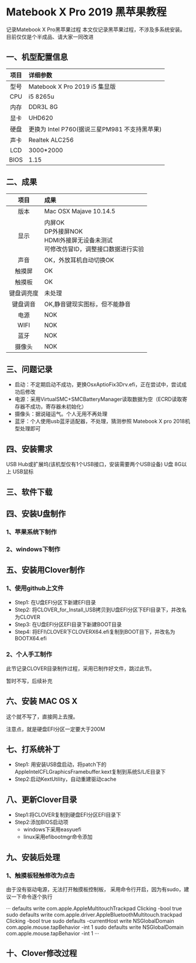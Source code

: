 # Matebook X Pro 2019 黑苹果教程

记录Matebook X Pro黑苹果过程
本文仅记录黑苹果过程，不涉及多系统安装。
目前仅仅是个半成品、请大家一同改进

## 一、机型配置信息
| 项目 | 详细参数|
| :--: | :-------------------- |
| 型号 | Matebook X Pro 2019 i5 集显版   |
| CPU  | i5 8265u |
|内存| DDR3L 8G|
| 显卡 | UHD620|
| 硬盘 | 更换为 Intel P760(据说三星PM981 不支持黑苹果)|
| 声卡 | Realtek ALC256 |
|LCD| 3000*2000|
|BIOS|1.15|
## 二、成果
| 项目 | 成果|
| :--: | :-------------------- |
| 版本 | Mac OSX Majave 10.14.5
| 显示   | 内屏OK<BR>DP外接屏NOK<BR>HDMI外接屏无设备未测试<BR>可修改仿冒ID，调整接口数据进行实验 |
| 声音   | OK，外放耳机自动切换OK |
| 触摸屏 | OK |
| 触摸板 | OK |
| 键盘调亮度 | 未处理 |
| 键盘调音| OK,静音键现实图标，但不能静音 |
| 电源   | NOK |
| WIFI  | NOK |
| 蓝牙   | NOK|
| 摄像头 | NOK |
## 三、问题记录
- 启动：不定期启动不成功，更换OsxAptioFix3Drv.efi，正在尝试中，尝试成功后修改
- 电源：采用VirtualSMC+SMCBatteryManager读取数据为空（ECRD读取寄存器不成功，寄存器未初始化）
- 摄像头：据说碰运气。个人无用不再处理
- 蓝牙：个人使用usb蓝牙适配器，不处理，猜测参照 Matebook X pro 2018机型处理即可
## 四、安装需求
USB Hub或扩展坞(该机型仅有1个USB接口，安装需要两个USB设备)
U盘 8G以上
USB鼠标 

## 三、软件下载

## 四、安装U盘制作
### 1、苹果系统下制作
### 2、windows下制作

## 五、安装用Clover制作
### 1、使用github上文件
  - Step1: 在U盘EFI分区下新建EFI目录
  - Step2: 将CLOVER_for_Install_USB拷贝到U盘EFI分区下EFI目录下，并改名为CLOVER
  - Step3: 在U盘EFI分区EFI目录下新建BOOT目录
  - Step4: 将EFI\CLOVER下CLOVERX64.efi复制到BOOT目下，并改名为BOOTX64.efi
### 2、个人手工制作
此节记录CLOVER目录制作过程，采用已制作好文件，跳过此节。

暂时不写，后续补充
## 六、安装 MAC OS X
这个就不写了，直接网上去搜。

注意点，就是硬盘EFI分区一定要大于200M
## 七、打系统补丁
- Step1: 用安装USB盘启动，将patch下的AppleIntelCFLGraphicsFramebuffer.kext复制到系统S/L/E目录下
-  Step2:启动KextUtility，自动重建驱动cache
## 八、更新Clover目录
- Step1:将CLOVER复制到硬盘EFI分区EFI目录下
- Step2:添加BIOS启动项
  - windows下采用easyuefi
  - linux采用efibootmgr命令添加
## 九、安装后处理
### 1、触摸板轻触修改为点击
由于没有驱动电源，无法打开触摸板控制板，
采用命令行开启，因为有sudo，建议一下命令逐个执行

···
defaults write com.apple.AppleMultitouchTrackpad Clicking -bool true
sudo defaults write com.apple.driver.AppleBluetoothMultitouch.trackpad Clicking -bool true
sudo defaults -currentHost write NSGlobalDomain com.apple.mouse.tapBehavior -int 1
sudo defaults write NSGlobalDomain com.apple.mouse.tapBehavior -int 1
···
## 十、Clover修改过程